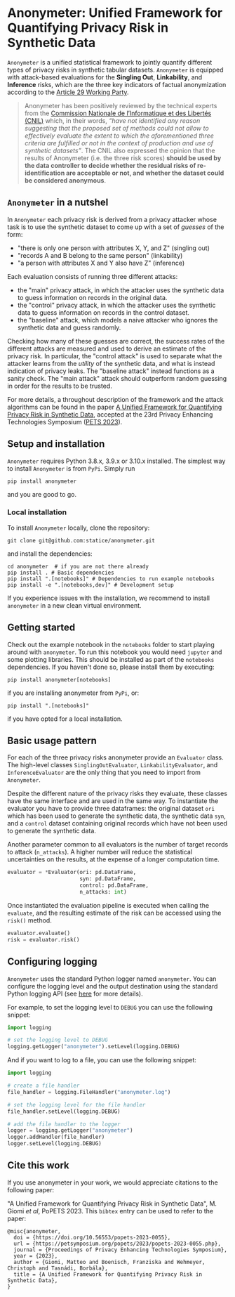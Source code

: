 # Anonymeter: Unified Framework for Quantifying Privacy Risk in Synthetic Data

`Anonymeter` is a unified statistical framework to jointly quantify different
types of privacy risks in synthetic tabular datasets. `Anonymeter` is equipped
with attack-based evaluations for the **Singling Out**, **Linkability**, and
**Inference** risks, which are the three key indicators of factual anonymization
according to the [Article 29 Working Party](https://ec.europa.eu/justice/article-29/documentation/opinion-recommendation/files/2014/wp216_en.pdf).


> Anonymeter has been positively reviewed by the technical experts from the [Commission Nationale de l’Informatique et des Libertés (CNIL)](https://www.cnil.fr/en/home) which, in their words, _“have not identified any reason suggesting that the proposed set of methods could not allow to effectively evaluate the extent to which the aforementioned three criteria are fulfilled or not in the context of production and use of synthetic datasets”_. The CNIL also expressed the opinion that the results of Anonymeter (i.e. the three risk scores) **should be used by the data controller to decide whether the residual risks of re-identification are acceptable or not, and whether the dataset could be considered anonymous**.


## `Anonymeter` in a nutshel

In `Anonymeter` each privacy risk is derived from a privacy attacker whose task is to use the synthetic dataset
to come up with a set of *guesses* of the form:
- "there is only one person with attributes X, Y, and Z" (singling out)
- "records A and B belong to the same person" (linkability)
- "a person with attributes X and Y also have Z" (inference)

Each evaluation consists of running three different attacks:
- the "main" privacy attack, in which the attacker uses the synthetic data to guess information on records in the original data.
- the "control" privacy attack, in which the attacker uses the synthetic data to guess information on records in the control dataset.
- the "baseline" attack, which models a naive attacker who ignores the synthetic data and guess randomly.

Checking how many of these guesses are correct, the success rates of the different attacks are measured and used to
derive an estimate of the privacy risk. In particular, the "control attack" is used to separate what the attacker
learns from the *utility* of the synthetic data, and what is instead indication of privacy leaks.
The "baseline attack" instead functions as a sanity check. The "main attack" attack should outperform random
guessing in order for the results to be trusted.

For more details, a throughout
description of the framework and the attack algorithms can be found in the paper
[A Unified Framework for Quantifying Privacy Risk in Synthetic Data](https://petsymposium.org/popets/2023/popets-2023-0055.php), accepted at the 23rd Privacy Enhancing Technologies Symposium ([PETS 2023](https://petsymposium.org/cfp23.php)).



## Setup and installation

`Anonymeter` requires Python 3.8.x, 3.9.x or 3.10.x installed. The simplest way to install `Anonymeter` is from `PyPi`. Simply run

```
pip install anonymeter
```

and you are good to go.

### Local installation

To install `Anonymeter` locally, clone the repository:

```shell
git clone git@github.com:statice/anonymeter.git
```

and install the dependencies:

```shell
cd anonymeter  # if you are not there already
pip install . # Basic dependencies
pip install ".[notebooks]" # Dependencies to run example notebooks
pip install -e ".[notebooks,dev]" # Development setup
```

If you experience issues with the installation, we recommend to install
`anonymeter` in a new clean virtual environment.

## Getting started

Check out the example notebook in the `notebooks` folder to start playing around
with `anonymeter`. To run this notebook you would need `jupyter` and some plotting libraries.
This should be installed as part of the `notebooks` dependencies. If you haven't done so, please
install them by executing:

```shell
pip install anonymeter[notebooks]
```
if you are installing anonymeter from `PyPi`, or:

```shell
pip install ".[notebooks]"
```

if you have opted for a local installation.

## Basic usage pattern

For each of the three privacy risks anonymeter provide an `Evaluator` class. The high-level classes `SinglingOutEvaluator`, `LinkabilityEvaluator`, and `InferenceEvaluator` are the only thing that you need to import from `Anonymeter`.

Despite the different nature of the privacy risks they evaluate, these classes have the same interface and are used in the same way. To instantiate the evaluator you have to provide three dataframes: the original dataset `ori` which has been used to generate the synthetic data, the synthetic data `syn`, and a `control` dataset containing original records which have not been used to generate the synthetic data.

Another parameter common to all evaluators is the number of target records to attack (`n_attacks`). A higher number will reduce the statistical uncertainties on the results, at the expense of a longer computation time.

```python
evaluator = *Evaluator(ori: pd.DataFrame,
                       syn: pd.DataFrame,
                       control: pd.DataFrame,
                       n_attacks: int)
```

Once instantiated the evaluation pipeline is executed when calling the `evaluate`, and the resulting estimate of the risk can be accessed using the `risk()` method.

```python
evaluator.evaluate()
risk = evaluator.risk()
```

## Configuring logging

`Anonymeter` uses the standard Python logger named `anonymeter`.
You can configure the logging level and the output destination
using the standard Python logging API (see [here](https://docs.python.org/3/library/logging.html) for more details).

For example, to set the logging level to `DEBUG` you can use the following snippet:

```python
import logging

# set the logging level to DEBUG
logging.getLogger("anonymeter").setLevel(logging.DEBUG)
```

And if you want to log to a file, you can use the following snippet:

```python
import logging

# create a file handler
file_handler = logging.FileHandler("anonymeter.log")

# set the logging level for the file handler
file_handler.setLevel(logging.DEBUG)

# add the file handler to the logger
logger = logging.getLogger("anonymeter")
logger.addHandler(file_handler)
logger.setLevel(logging.DEBUG)
```


## Cite this work

If you use anonymeter in your work, we would appreciate citations to the following paper:

"A Unified Framework for Quantifying Privacy Risk in Synthetic Data", M. Giomi *et al*, PoPETS 2023.
This `bibtex` entry can be used to refer to the paper:

```text
@misc{anonymeter,
  doi = {https://doi.org/10.56553/popets-2023-0055},
  url = {https://petsymposium.org/popets/2023/popets-2023-0055.php},
  journal = {Proceedings of Privacy Enhancing Technologies Symposium},
  year = {2023},
  author = {Giomi, Matteo and Boenisch, Franziska and Wehmeyer, Christoph and Tasnádi, Borbála},
  title = {A Unified Framework for Quantifying Privacy Risk in Synthetic Data},
}
```
